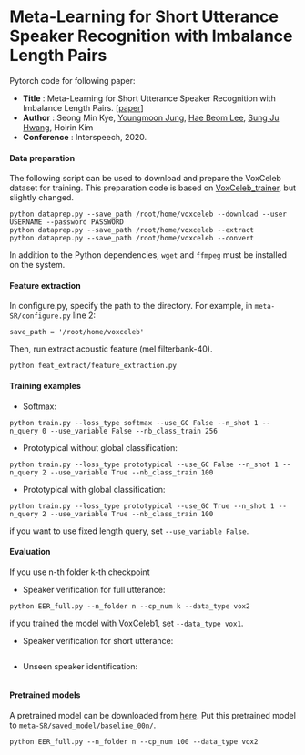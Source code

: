 # Meta-Learning for Short Utterance Speaker Recognition with Imbalance Length Pairs
Pytorch code for following paper:
* **Title** : Meta-Learning for Short Utterance Speaker Recognition with Imbalance Length Pairs. [[paper](https://arxiv.org/abs/2004.02863)]
* **Author** : Seong Min Kye, [Youngmoon Jung](https://github.com/jymsuper), [Hae Beom Lee](https://github.com/haebeom-lee), [Sung Ju Hwang](http://www.sungjuhwang.com), Hoirin Kim 
* **Conference** : Interspeech, 2020.

#### Data preparation

The following script can be used to download and prepare the VoxCeleb dataset for training. This preparation code is based on [VoxCeleb_trainer](https://github.com/clovaai/voxceleb_trainer), but slightly changed.

```
python dataprep.py --save_path /root/home/voxceleb --download --user USERNAME --password PASSWORD 
python dataprep.py --save_path /root/home/voxceleb --extract
python dataprep.py --save_path /root/home/voxceleb --convert
```

In addition to the Python dependencies, `wget` and `ffmpeg` must be installed on the system.

#### Feature extraction

In configure.py, specify the path to the directory. For example, in `meta-SR/configure.py` line 2:
```
save_path = '/root/home/voxceleb'
```
Then, run extract acoustic feature (mel filterbank-40).
```
python feat_extract/feature_extraction.py
```

#### Training examples
- Softmax:
```
python train.py --loss_type softmax --use_GC False --n_shot 1 --n_query 0 --use_variable False --nb_class_train 256
```
- Prototypical without global classification:
```
python train.py --loss_type prototypical --use_GC False --n_shot 1 --n_query 2 --use_variable True --nb_class_train 100
```
- Prototypical with global classification:
```
python train.py --loss_type prototypical --use_GC True --n_shot 1 --n_query 2 --use_variable True --nb_class_train 100
```
if you want to use fixed length query, set `--use_variable False`.

#### Evaluation
If you use n-th folder k-th checkpoint
- Speaker verification for full utterance:
```
python EER_full.py --n_folder n --cp_num k --data_type vox2
```
if you trained the model with VoxCeleb1, set `--data_type vox1`.

- Speaker verification for short utterance:
```

```
- Unseen speaker identification:
```

```

#### Pretrained models
A pretrained model can be downloaded from [here](https://drive.google.com/file/d/1uqRviTrmm578nw_OQgqtj3iAmc6eSnTI/view?usp=sharing).
Put this pretrained model to `meta-SR/saved_model/baseline_00n/`.
```
python EER_full.py --n_folder n --cp_num 100 --data_type vox2
```


